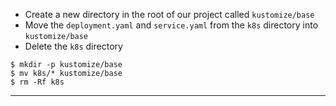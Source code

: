 

*   Create a new directory in the root of our project called `kustomize/base`
*   Move the `deployment.yaml` and `service.yaml` from the `k8s` directory into `kustomize/base`
*   Delete the `k8s` directory


```
$ mkdir -p kustomize/base
$ mv k8s/* kustomize/base
$ rm -Rf k8s
```




---
